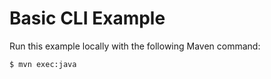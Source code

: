 Basic CLI Example
=================

Run this example locally with the following Maven command:

``` bash
$ mvn exec:java
```
